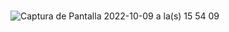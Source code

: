 #

![Captura de Pantalla 2022-10-09 a la(s) 15 54 09](https://user-images.githubusercontent.com/77374408/194774557-d87a78b6-0832-4f25-9d2f-4d4ce74bb634.jpg)

